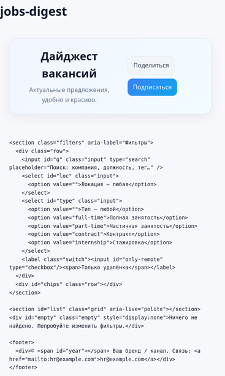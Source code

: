 # jobs-digest
<!doctype html>
<html lang="ru">
<head>
  <meta charset="utf-8" />
  <meta name="viewport" content="width=device-width, initial-scale=1" />
  <title>Дайджест вакансий</title>
  <meta name="description" content="Подборка актуальных вакансий в удобном и красивом формате." />
  <meta property="og:title" content="Дайджест вакансий" />
  <meta property="og:description" content="Подборка актуальных вакансий в удобном и красивом формате." />
  <meta property="og:type" content="website" />
  <meta property="og:image" content="" />
  <meta name="color-scheme" content="light dark" />
  <style>
    :root{
      --bg: #0b0c0f;
      --bg-soft: #111317;
      --card: #141821;
      --text: #e9eef6;
      --muted: #9aa6b2;
      --accent: #7c9cff;
      --accent-2: #59d2fa;
      --ok: #37c977;
      --warn: #ffcc66;
      --danger: #ff7b7b;
      --stroke: #252b36;
      --chip: #1b2230;
      --chip-text: #cbd5e1;
      --shadow: 0 10px 30px rgba(0,0,0,.35);
    }
    @media (prefers-color-scheme: light){
      :root{
        --bg: #f7f8fb;
        --bg-soft: #fff;
        --card: #fff;
        --text: #0f172a;
        --muted: #64748b;
        --accent: #3b82f6;
        --accent-2: #0ea5e9;
        --stroke: #e5e7eb;
        --chip: #f1f5f9;
        --chip-text: #334155;
        --shadow: 0 10px 30px rgba(2, 6, 23, .06);
      }
    }
    *{box-sizing:border-box}
    html,body{margin:0;padding:0;background:var(--bg);color:var(--text);font:16px/1.6 ui-sans-serif, system-ui, -apple-system, Segoe UI, Roboto, Helvetica, Arial, "Apple Color Emoji","Segoe UI Emoji"}
    .wrap{max-width:1100px;margin:0 auto;padding:24px}
    header.hero{display:flex;gap:20px;align-items:center;justify-content:space-between;padding:24px;border:1px solid var(--stroke);border-radius:20px;background:linear-gradient(135deg,rgba(124,156,255,.1),rgba(89,210,250,.08)),var(--card);box-shadow:var(--shadow)}
    .title{display:flex;flex-direction:column;gap:8px}
    .title h1{margin:0;font-size:28px;letter-spacing:.2px}
    .title p{margin:0;color:var(--muted)}
    .actions{display:flex;gap:10px;flex-wrap:wrap}
    .btn{appearance:none;border:1px solid var(--stroke);background:var(--chip);color:var(--chip-text);padding:10px 14px;border-radius:12px;cursor:pointer;transition:.2s ease;display:inline-flex;align-items:center;gap:8px;text-decoration:none}
    .btn.primary{background:linear-gradient(135deg,var(--accent),var(--accent-2));border:none;color:white}
    .btn:hover{transform:translateY(-1px)}

    .filters{display:grid;grid-template-columns:1fr;gap:12px;margin:20px 0}
    .filters .row{display:flex;gap:10px;flex-wrap:wrap}
    .input{border:1px solid var(--stroke);background:var(--bg-soft);color:var(--text);padding:12px 14px;border-radius:12px;outline:none;min-width:200px}
    .chip{background:var(--chip);border:1px solid var(--stroke);color:var(--chip-text);padding:6px 10px;border-radius:999px;font-size:14px;cursor:pointer}
    .chip[data-active="true"]{background:linear-gradient(135deg, rgba(124,156,255,.3), rgba(89,210,250,.3));color:white;border-color:transparent}
    .switch{display:inline-flex;align-items:center;gap:8px}
    .switch input{width:42px;height:24px;border-radius:999px;appearance:none;background:var(--chip);border:1px solid var(--stroke);position:relative;outline:none;cursor:pointer}
    .switch input:checked{background:linear-gradient(135deg,var(--accent),var(--accent-2));border-color:transparent}
    .switch input::after{content:"";position:absolute;top:2px;left:2px;width:20px;height:20px;border-radius:50%;background:#fff;transition:.2s ease}
    .switch input:checked::after{transform:translateX(18px)}

    .grid{display:grid;grid-template-columns:repeat(3,1fr);gap:16px}
    @media (max-width:1000px){.grid{grid-template-columns:repeat(2,1fr)}}
    @media (max-width:640px){.grid{grid-template-columns:1fr}}

    .card{background:var(--card);border:1px solid var(--stroke);border-radius:16px;padding:18px;display:flex;flex-direction:column;gap:10px;box-shadow:var(--shadow)}
    .card .meta{display:flex;flex-wrap:wrap;gap:8px;color:var(--muted);font-size:14px}
    .badge{display:inline-flex;align-items:center;gap:6px;padding:4px 8px;border-radius:999px;background:var(--chip);border:1px solid var(--stroke);color:var(--chip-text);font-size:12px}
    .tags{display:flex;gap:8px;flex-wrap:wrap}
    .salary{font-weight:600}
    .desc{color:var(--muted)}
    .card .cta{margin-top:6px;display:flex;gap:10px;flex-wrap:wrap}
    .sep{width:100%;height:1px;background:var(--stroke);margin:8px 0}
    footer{margin:28px 0;color:var(--muted);text-align:center}
    .empty{border:1px dashed var(--stroke);border-radius:16px;padding:24px;text-align:center;color:var(--muted)}
  </style>
</head>
<body>
  <div class="wrap">
    <header class="hero">
      <div class="title">
        <h1>Дайджест вакансий</h1>
        <p id="sub">Актуальные предложения, удобно и красиво.</p>
      </div>
      <div class="actions">
        <a class="btn" id="btn-share" href="#">Поделиться</a>
        <a class="btn primary" id="btn-subscribe" href="#">Подписаться</a>
      </div>
    </header>

    <section class="filters" aria-label="Фильтры">
      <div class="row">
        <input id="q" class="input" type="search" placeholder="Поиск: компания, должность, тег…" />
        <select id="loc" class="input">
          <option value="">Локация — любая</option>
        </select>
        <select id="type" class="input">
          <option value="">Тип — любой</option>
          <option value="full-time">Полная занятость</option>
          <option value="part-time">Частичная занятость</option>
          <option value="contract">Контракт</option>
          <option value="internship">Стажировка</option>
        </select>
        <label class="switch"><input id="only-remote" type="checkbox"/><span>Только удалёнка</span></label>
      </div>
      <div id="chips" class="row"></div>
    </section>

    <section id="list" class="grid" aria-live="polite"></section>
    <div id="empty" class="empty" style="display:none">Ничего не найдено. Попробуйте изменить фильтры.</div>

    <footer>
      <div>© <span id="year"></span> Ваш бренд / канал. Связь: <a href="mailto:hr@example.com">hr@example.com</a></div>
    </footer>
  </div>

<script>
// ==== 1) ДАННЫЕ — редактируйте только этот блок =============================
const DIGEST_TITLE = "Дайджест вакансий — август"; // заголовок в шапке
const SUBTEXT = "Обновляем подборку по мере поступления новых ролей"; // подзаголовок

/**
 * Массив вакансий. Добавляйте/удаляйте объекты.
 * Поля:
 * id           — уникальный id (строка)
 * title        — должность
 * company      — компания/бренд
 * location     — город / страна / remote
 * remote       — true/false
 * type         — full-time | part-time | contract | internship
 * salary       — строка (например, "€3 000–4 000 net")
 * posted_at    — ISO дата (YYYY-MM-DD)
 * tags         — массив тегов
 * url          — ссылка на подробности (Google Docs/Drive/сайт)
 * description  — короткое описание (1–2 предложения)
 */
const JOBS = [
  {
    id: "job-001",
    title: "Product Manager",
    company: "Acme Tech",
    location: "Remote / EU",
    remote: true,
    type: "full-time",
    salary: "$4,000–5,500",
    posted_at: "2025-08-10",
    tags: ["product", "b2c", "analytics"],
    url: "https://example.com/vacancy-1",
    description: "Отвечать за развитие мобильного продукта, работа с метриками и A/B."
  },
  {
    id: "job-002",
    title: "Маркетолог performance",
    company: "Beta Media",
    location: "Алматы / Remote",
    remote: true,
    type: "contract",
    salary: "по договорённости",
    posted_at: "2025-08-05",
    tags: ["marketing", "performance", "meta-ads"],
    url: "https://example.com/vacancy-2",
    description: "Запуск и оптимизация рекламных кампаний, отчётность, рост ROI."
  },
  {
    id: "job-003",
    title: "HR Generalist",
    company: "Gamma Studio",
    location: "Тбилиси",
    remote: false,
    type: "part-time",
    salary: "$1,500",
    posted_at: "2025-07-30",
    tags: ["hr", "recruiting", "onboarding"],
    url: "https://example.com/vacancy-3",
    description: "Поддержка полного цикла: найм, адаптация, процессы."
  }
];

// ==== 2) ЛОГИКА — всё ниже можно не трогать ================================
const $ = (q, el=document) => el.querySelector(q);
const $$ = (q, el=document) => Array.from(el.querySelectorAll(q));

const by = (key, dir='asc') => (a,b)=>{
  const x=a[key], y=b[key];
  if (x==null || y==null) return 0;
  if (typeof x === 'string' && typeof y === 'string'){
    return dir==='asc'? x.localeCompare(y) : y.localeCompare(x);
  }
  return dir==='asc'? x-y : y-x;
};

function uniq(arr){ return Array.from(new Set(arr)); }

function formatDate(iso){
  if(!iso) return '';
  try{
    const d = new Date(iso);
    return d.toLocaleDateString('ru-RU', { day:'2-digit', month:'short'});
  }catch{ return iso }
}

function renderChips(allTags){
  const box = $('#chips');
  box.innerHTML = '';
  allTags.slice(0, 20).forEach(tag=>{
    const chip = document.createElement('button');
    chip.className='chip';
    chip.textContent = `#${tag}`;
    chip.dataset.tag = tag;
    chip.addEventListener('click', ()=>{
      const active = chip.getAttribute('data-active')==='true';
      chip.setAttribute('data-active', String(!active));
      render();
    });
    box.appendChild(chip);
  });
}

function getActiveTags(){
  return $$('#chips .chip[data-active="true"]').map(c=>c.dataset.tag);
}

function fillSelects(jobs){
  const locs = uniq(jobs.map(j=>j.location).filter(Boolean)).sort();
  const locSel = $('#loc');
  locSel.innerHTML = '<option value="">Локация — любая</option>' +
    locs.map(l=>`<option value="${l}">${l}</option>`).join('');
}

function card(job){
  const tgs = job.tags?.map(t=>`<span class="badge">#${t}</span>`).join('') || '';
  return `
  <article class="card" data-id="${job.id}">
    <div class="meta">
      <span class="badge" title="Дата размещения">📅 ${formatDate(job.posted_at)}</span>
      <span class="badge" title="Тип занятости">💼 ${labelType(job.type)}</span>
      ${job.remote ? '<span class="badge">🛰️ Удалёнка</span>' : ''}
      ${job.salary ? `<span class="badge salary">💰 ${job.salary}</span>` : ''}
    </div>
    <h3 style="margin:6px 0 0">${escapeHTML(job.title)}</h3>
    <div class="meta">
      <span>🏢 ${escapeHTML(job.company)}</span>
      <span>•</span>
      <span>📍 ${escapeHTML(job.location || '—')}</span>
    </div>
    <p class="desc">${escapeHTML(job.description || '')}</p>
    <div class="tags">${tgs}</div>
    <div class="sep"></div>
    <div class="cta">
      <a class="btn primary" href="${job.url}" target="_blank" rel="noopener">Подробнее</a>
      <button class="btn" data-copy="${job.url}">Скопировать ссылку</button>
      <button class="btn" data-share>Поделиться</button>
    </div>
  </article>`;
}

function labelType(t){
  return ({
    'full-time':'Полная занятость',
    'part-time':'Частичная занятость',
    'contract':'Контракт',
    'internship':'Стажировка'
  })[t] || 'Не указано';
}

function escapeHTML(s){
  return String(s).replace(/[&<>"']/g, m=>({
    '&':'&amp;','<':'&lt;','>':'&gt;','"':'&quot;','\'':'&#39;'
  })[m]);
}

function applyFilters(jobs){
  const q = $('#q').value.trim().toLowerCase();
  const loc = $('#loc').value;
  const type = $('#type').value;
  const onlyRemote = $('#only-remote').checked;
  const activeTags = new Set(getActiveTags());

  return jobs.filter(j=>{
    if (loc && j.location !== loc) return false;
    if (type && j.type !== type) return false;
    if (onlyRemote && !j.remote) return false;

    if (activeTags.size){
      const jt = new Set(j.tags||[]);
      for (const t of activeTags){ if(!jt.has(t)) return false; }
    }

    if (q){
      const hay = `${j.title} ${j.company} ${j.location} ${(j.tags||[]).join(' ')} ${j.description}`.toLowerCase();
      if(!hay.includes(q)) return false;
    }
    return true;
  }).sort(by('posted_at','desc'));
}

function render(){
  const list = $('#list');
  const jobs = applyFilters(JOBS);
  list.innerHTML = jobs.map(card).join('');
  $('#empty').style.display = jobs.length? 'none':'block';
  $$('#list [data-copy]').forEach(btn=>{
    btn.addEventListener('click', async ()=>{
      const url = btn.getAttribute('data-copy');
      try{ await navigator.clipboard.writeText(url); btn.textContent = 'Скопировано ✓'; setTimeout(()=>btn.textContent='Скопировать ссылку', 1500);}catch{ btn.textContent = 'Скопируйте вручную'; }
    });
  });
  $$('#list [data-share]').forEach(btn=>{
    btn.addEventListener('click', async (e)=>{
      const id = e.currentTarget.closest('.card').dataset.id;
      const job = JOBS.find(j=>j.id===id);
      if (navigator.share){
        try{ await navigator.share({ title: job.title, text: `${job.title} — ${job.company}`, url: job.url }); }catch{}
      } else {
        alert('Поделиться не поддерживается. Скопируйте ссылку «Подробнее».');
      }
    });
  });
}

function init(){
  document.title = DIGEST_TITLE;
  $('#sub').textContent = SUBTEXT;
  $('#year').textContent = new Date().getFullYear();

  const allTags = uniq(JOBS.flatMap(j=>j.tags||[]));
  renderChips(allTags);
  fillSelects(JOBS);
  render();

  $('#q').addEventListener('input', render);
  $('#loc').addEventListener('change', render);
  $('#type').addEventListener('change', render);
  $('#only-remote').addEventListener('change', render);

  $('#btn-share').addEventListener('click', async (e)=>{
    e.preventDefault();
    const url = location.href;
    if(navigator.share){ try{ await navigator.share({title: DIGEST_TITLE, url}); }catch{} }
    else{ await navigator.clipboard.writeText(url); e.currentTarget.textContent='Ссылка скопирована ✓'; setTimeout(()=>e.currentTarget.textContent='Поделиться',1400) }
  });
  $('#btn-subscribe').addEventListener('click', (e)=>{
    e.preventDefault();
    alert('Здесь можно поставить ссылку на ваш канал/бот подписки.');
  });
}

document.addEventListener('DOMContentLoaded', init);
</script>
</body>
</html>
